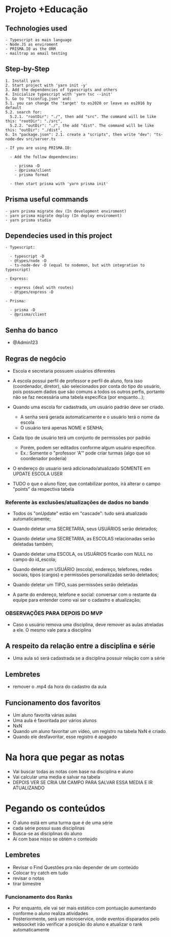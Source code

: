 # Projeto +Educação

## Technologies used

    - Typescript as main language
    - Node.JS as enviroment
    - PRISMA.IO as the ORM
    - mailtrap as email testing

## Step-by-Step

    1. Install yarn
    2. Start project with 'yarn init -y'
    3. Add the dependencies of typescripts and others
    4. Inicialize typescript with 'yarn tsc --init'
    5. Go to "tsconfig.json" and:
    5.1. you can change the 'target' to es2020 or leave as es2016 by default
    5.2. search for:
      5.2.1. "rootDir": "./", then add "src". The command will be like this: "rootDir": "./src",
      5.2.2. "outDir": "./", the add "dist". The command will be like this: "outDir": "./dist",
    6. In "package.json": 2.1. create a "scripts", then write "dev": "ts-node-dev src/server.ts

    - If you are using PRISMA.IO:

      - Add the follow dependencies:

        - prisma -D
        - @prisma/client
        - prisma format

      - then start prisma with 'yarn prisma init'

## Prisma useful commands

    - yarn prisma migrate dev (In development enviroment)
    - yarn prisma migrate deploy (In deploy enviroment)
    - yarn prisma studio

## Dependecies used in this project

    - Typescript:

      - typescript -D
      - @types/node -D
      - ts-node-dev -D (equal to nodemon, but with integration to typescript)

    - Express:

      - express (deal with routes)
      - @types/express -D

    - Prisma:

      - prisma -D
      - @prisma/client

## Senha do banco

- @Admin123

## Regras de negócio

- Escola e secretaria possuem usuários diferentes
- A escola possui perfil de professor e perfil de aluno, fora isso (coordenador, diretor), são selecionados por conta do tipo do usuário, pois
  possuem dados que são comuns a todos os outros perfis, portanto não se faz necessária uma tabela específica (por enquanto...);

- Quando uma escola for cadastrada, um usuário padrão deve ser criado.

  - A senha será gerada automaticamente e o usuário terá o nome da escola
  - O usuário terá apenas NOME e SENHA;

- Cada tipo de usuário terá um conjunto de permissões por padrão

  - Porém, podem ser editados conforme algum usuário específico.
  - Ex.: Somente o "professor 'A'" pode criar turmas (algo que só coordenador poderia)

- O endereço do usuario será adicionado/atualizado SOMENTE em UPDATE ESCOLA USER

- TUDO o que o aluno fizer, que contabilizar pontos, irá alterar o campo "points" da respectiva tabela

### Referente às exclusões/atualizações de dados no bando

- Todos os "onUpdate" estão em "cascade": tudo será atualizado automaticamente;
- Quando deletar uma SECRETARIA, seus USUÁRIOS serão deletados;
- Quando deletar uma SECRETARIA, as ESCOLAS relacionadas serão deletadas também;
- Quando deletar uma ESCOLA, os USUÁRIOS ficarão com NULL no campo do id_escola;
- Quando deletar um USUÁRIO (escola), endereço, telefones, redes sociais, tipos (cargos) e permissões personalizadas serão deletados;
- Quando deletar um TIPO, suas permissões serão deletadas

- A parte do endereço, telefone e social: conversar com o restante da equipe para entender como vai ser o cadastro e atualização;

### OBSERVAÇÕES PARA DEPOIS DO MVP

- Caso o usuário remova uma disciplina, deve remover as aulas atreladas a ele. O mesmo vale para a disciplina

## A respeito da relação entre a disciplina e série

- Uma aula só será cadastrada se a disciplina possuir relação com a série

## Lembretes

- remover o .mp4 da hora do cadastro da aula

## Funcionamento dos favoritos

- Um aluno favorita várias aulas
- Uma aula é favoritada por vários alunos
- NxN
- Quando um aluno favoritar um vídeo, um registro na tabela NxN é criado
- Quando ele desfavoritar, esse registro é apagado

# Na hora que pegar as notas

- Vai buscar todas as notas com base na disciplina e aluno
- Vai calcular uma media e salvar na tabela
- DEPOIS VER SE CRIA UM CAMPO PARA SALVAR ESSA MEDIA E IR ATUALIZANDO

# Pegando os conteúdos

- O aluno está em uma turma que é de uma série
- cada série possui suas disciplinas
- Busca-se as disciplinas do aluno
- Aí com base nisso se obtém o conteúdo

## Lembretes

- Revisar o Find Questões pra não depender de um conteúdo
- Colocar try catch em tudo
- revisar o notas
- tirar bimestre

### Funcionamento dos Ranks

- Por enquanto, ele vai ser mais estático com pontuação aumentando conforme o aluno realiza atividades
- Posteriormente, será um microservice, onde eventos disparados pelo websocket irão verificar a posição do aluno e atualizar o rank automaticamente
